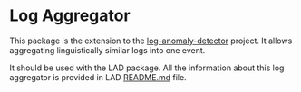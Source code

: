 # Log Aggregator

This package is the extension to the [log-anomaly-detector](https://github.com/nadzyah/log-anomaly-detector) project. It allows aggregating linguistically similar logs into one event.

It should be used with the LAD package. All the information about this log aggregator is provided in LAD [README.md](https://github.com/nadzyah/log-anomaly-detector-improved#step-3-configure-log-aggregation) file.

